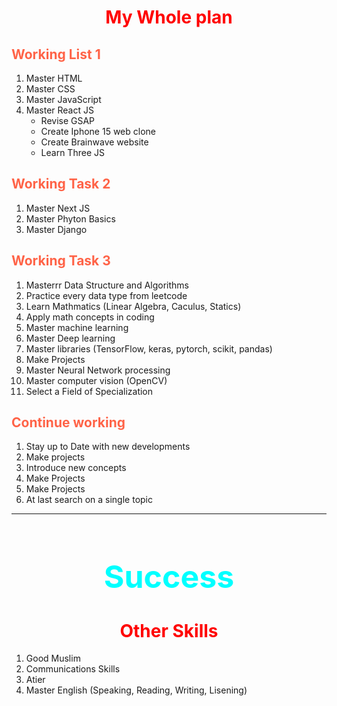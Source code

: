 <h1 style="text-align: center; color: red;">My Whole plan</h1>

<h2 style='color: tomato;'>Working List 1</h2>

1. Master HTML
2. Master CSS
3. Master JavaScript
4. Master React JS
    - Revise GSAP 
    - Create Iphone 15 web clone
    - Create Brainwave website
    - Learn Three JS

<h2 style='color: tomato;'>Working Task 2</h2>

1. Master Next JS
2. Master Phyton Basics
3. Master Django

<h2 style='color: tomato;'>Working Task 3</h2>

1. Masterrr Data Structure and Algorithms
2. Practice every data type from leetcode
3. Learn Mathmatics (Linear Algebra, Caculus, Statics)
4. Apply math concepts in coding
5. Master machine learning
6. Master Deep learning
7. Master libraries (TensorFlow, keras, pytorch, scikit, pandas)
8. Make Projects
9. Master Neural Network processing
10. Master computer vision (OpenCV)
11. Select a Field of Specialization

<h2 style='color: tomato;'>Continue working</h2>

1. Stay up to Date with new developments
2. Make projects
3. Introduce new concepts
4. Make Projects
5. Make Projects
6. At last search on a single topic

<hr>
<h1 style='color: aqua; text-align: center; font-size: 50px'>Success</h1>



<h1 style="text-align: center; color: red;">Other Skills</h1>

1. Good Muslim 
2. Communications Skills
3. Atier
4. Master English (Speaking, Reading, Writing, Lisening)